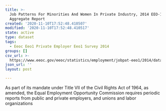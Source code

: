 ```yaml
---
title: >-
  Job Patterns For Minorities And Women In Private Industry, 2014 EEO-1 NAICS-2
  Aggregate Report
created: '2020-11-10T17:52:48.410507'
modified: '2020-11-10T17:52:48.410517'
state: active
type: dataset
tags:
  - Eeoc Eeo1 Private Employer Eeo1 Survey 2014
groups: []
csv_url: >-
  https://www.eeoc.gov/eeoc/statistics/employment/jobpat-eeo1/2014/datasets/year14_nac2.txt
json_url: ''
layout: post

---
```

As part of its mandate under Title VII of the Civil Rights Act of 1964, as amended, the Equal Employment Opportunity Commission requires periodic reports from public and private employers, and unions and labor organizations 
